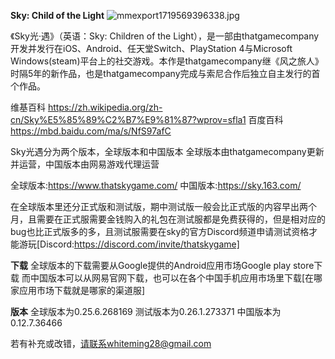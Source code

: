 **Sky: Child of  the Light**
![mmexport1719569396338.jpg](https://github.com/yunzhi-tenthofadis/yunzhi-tenthofadis.github.io/assets/144130279/638b0e51-2953-434c-87af-64f5598af29b)


《Sky光·遇》（英语：Sky: Children of the Light），是一部由thatgamecompany开发并发行在iOS、Android、任天堂Switch、PlayStation 4与Microsoft Windows(steam)平台上的社交游戏。本作是thatgamecompany继《风之旅人》时隔5年的新作品，也是thatgamecompany完成与索尼合作后独立自主发行的首个作品。

维基百科
https://zh.wikipedia.org/zh-cn/Sky%E5%85%89%C2%B7%E9%81%87?wprov=sfla1
百度百科
https://mbd.baidu.com/ma/s/NfS97afC

Sky光遇分为两个版本，全球版本和中国版本
全球版本由thatgamecompany更新并运营，中国版本由网易游戏代理运营

全球版本:https://www.thatskygame.com/
中国版本:https://sky.163.com/

在全球版本里还分正式版和测试版，期中测试版一般会比正式版的内容早出两个月，且需要在正式服需要金钱购入的礼包在测试服都是免费获得的，但是相对应的bug也比正式版多的多，且测试服需要在sky的官方Discord频道申请测试资格才能游玩[Discord:https://discord.com/invite/thatskygame]

**下载**
全球版本的下载需要从Google提供的Android应用市场Google play store下载
而中国版本可以从网易官网下载，也可以在各个中国手机应用市场里下载[在哪家应用市场下载就是哪家的渠道服]

**版本**
全球版本为0.25.6.268169
测试版本为0.26.1.273371
中国版本为0.12.7.36466

若有补充或改错，请联系whiteming28@gmail.com